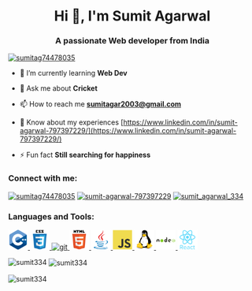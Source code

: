 <!--[![MasterHead](https://as1.ftcdn.net/v2/jpg/03/77/08/22/1000_F_377082215_XdCMMLYICc9uDtX4bFLP7k0bfRf5rAPF.jpg)]-->
<h1 align="center">Hi 👋, I'm Sumit Agarwal</h1>
<h3 align="center">A passionate Web developer from India</h3>
<!--<img align="right" alt="coding" width="400" src="https://media.istockphoto.com/id/865457032/vector/abstract-futuristic-cyberspace-with-binary-code-matrix-background-with-digits-well-organized.jpg?s=612x612&w=0&k=20&c=IQcdedY8fn_DMq6nwc5MaHUBe0H0d5DPyibHR8J2usk=">
-->


<p align="left"> <a href="https://twitter.com/sumitag74478035" target="blank"><img src="https://img.shields.io/twitter/follow/sumitag74478035?logo=twitter&style=for-the-badge" alt="sumitag74478035" /></a> </p>

- 🌱 I’m currently learning **Web Dev**

- 💬 Ask me about **Cricket**

- 📫 How to reach me **sumitagar2003@gmail.com**

- 📄 Know about my experiences [https://www.linkedin.com/in/sumit-agarwal-797397229/](https://www.linkedin.com/in/sumit-agarwal-797397229/)

- ⚡ Fun fact **Still searching for happiness**

<h3 align="left">Connect with me:</h3>
<p align="left">
<a href="https://twitter.com/sumitag74478035" target="blank"><img align="center" src="https://raw.githubusercontent.com/rahuldkjain/github-profile-readme-generator/master/src/images/icons/Social/twitter.svg" alt="sumitag74478035" height="30" width="40" /></a>
<a href="https://linkedin.com/in/sumit-agarwal-797397229" target="blank"><img align="center" src="https://raw.githubusercontent.com/rahuldkjain/github-profile-readme-generator/master/src/images/icons/Social/linked-in-alt.svg" alt="sumit-agarwal-797397229" height="30" width="40" /></a>
<a href="https://instagram.com/sumit_agarwal_334" target="blank"><img align="center" src="https://raw.githubusercontent.com/rahuldkjain/github-profile-readme-generator/master/src/images/icons/Social/instagram.svg" alt="sumit_agarwal_334" height="30" width="40" /></a>
</p>

<h3 align="left">Languages and Tools:</h3>
<p align="left"> <a href="https://www.w3schools.com/cpp/" target="_blank" rel="noreferrer"> <img src="https://raw.githubusercontent.com/devicons/devicon/master/icons/cplusplus/cplusplus-original.svg" alt="cplusplus" width="40" height="40"/> </a> <a href="https://www.w3schools.com/css/" target="_blank" rel="noreferrer"> <img src="https://raw.githubusercontent.com/devicons/devicon/master/icons/css3/css3-original-wordmark.svg" alt="css3" width="40" height="40"/> </a> <a href="https://git-scm.com/" target="_blank" rel="noreferrer"> <img src="https://www.vectorlogo.zone/logos/git-scm/git-scm-icon.svg" alt="git" width="40" height="40"/> </a> <a href="https://www.w3.org/html/" target="_blank" rel="noreferrer"> <img src="https://raw.githubusercontent.com/devicons/devicon/master/icons/html5/html5-original-wordmark.svg" alt="html5" width="40" height="40"/> </a> <a href="https://www.java.com" target="_blank" rel="noreferrer"> <img src="https://raw.githubusercontent.com/devicons/devicon/master/icons/java/java-original.svg" alt="java" width="40" height="40"/> </a> <a href="https://developer.mozilla.org/en-US/docs/Web/JavaScript" target="_blank" rel="noreferrer"> <img src="https://raw.githubusercontent.com/devicons/devicon/master/icons/javascript/javascript-original.svg" alt="javascript" width="40" height="40"/> </a> <a href="https://www.linux.org/" target="_blank" rel="noreferrer"> <img src="https://raw.githubusercontent.com/devicons/devicon/master/icons/linux/linux-original.svg" alt="linux" width="40" height="40"/> </a>  <a href="https://nodejs.org" target="_blank" rel="noreferrer"> <img src="https://raw.githubusercontent.com/devicons/devicon/master/icons/nodejs/nodejs-original-wordmark.svg" alt="nodejs" width="40" height="40"/> </a>  <a href="https://reactjs.org/" target="_blank" rel="noreferrer"> <img src="https://raw.githubusercontent.com/devicons/devicon/master/icons/react/react-original-wordmark.svg" alt="react" width="40" height="40"/> </a> </p>

<p><img align="left" src="https://github-readme-stats.vercel.app/api/top-langs?username=sumit334&show_icons=true&locale=en&layout=compact" alt="sumit334" /></p>

<p>&nbsp;<img align="center" src="https://github-readme-stats.vercel.app/api?username=sumit334&show_icons=true&locale=en" alt="sumit334" /></p>

<p><img align="center" src="https://github-readme-streak-stats.herokuapp.com/?user=sumit334&" alt="sumit334" /></p>
